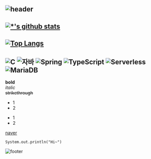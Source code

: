![header](https://capsule-render.vercel.app/api?type=waving&color=timeGradient&text=Welcome%20to%20Eon's%20GitHub%20👋&animation=twinkling&fontSize=35&fontAlignY=40&fontAlign=70&height=250)
---
[![*'s github stats](https://github-readme-stats.vercel.app/api?username=5seung)](https://github.com/5seung)
---
[![Top Langs](https://github-readme-stats.vercel.app/api/top-langs/?username=5seung)](https://github.com/5seung/github-readme-stats)
---
![C](https://img.shields.io/badge/-C-123456?style=flat-square&logo=C&logoColor=black)
![자바](https://img.shields.io/badge/-자바-007396?style=flat&logo=Java&logoColor=ffffff)
![Spring](https://img.shields.io/badge/-Spring-6DB33F?style=for-the-badge&logo=Spring&logoColor=white)
![TypeScript](https://img.shields.io/badge/-TypeScript-3178C6?style=flat-square&logo=TypeScript&logoColor=white)
![Serverless](https://img.shields.io/badge/-Serverless-FD5750?style=flat-square&logo=Serverless&logoColor=magenta)
![MariaDB](https://img.shields.io/badge/-MariaDB-1F305F?style=flat-square&logo=mariadb&logoColor=white)
---
**bold**<br>
*italic*<br>
~~strikethrough~~<br>
* 1
* 2
- 1
- 2

[naver](Https://naver.com)
```
System.out.println("Hi~")
```
![footer](https://capsule-render.vercel.app/api?type=rounded&color=auto&height=100&section=header&text=특강&fontSize=13)
